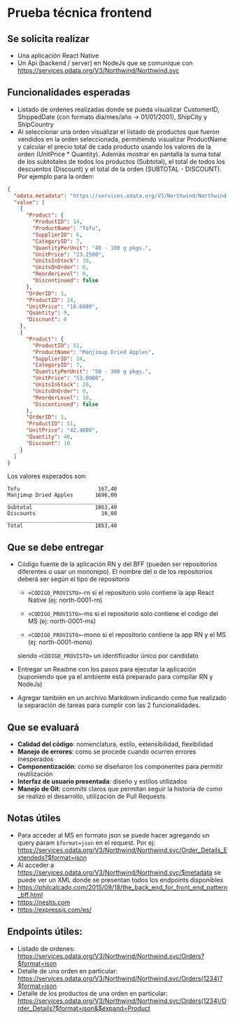 # Prueba técnica frontend

## Se solicita realizar

- Una aplicación React Native
- Un Api (backend / server) en NodeJs que se comunique con https://services.odata.org/V3/Northwind/Northwind.svc

## Funcionalidades esperadas

- Listado de ordenes realizadas donde se pueda visualizar CustomerID, ShippedDate (con formato dia/mes/año -> 01/01/2001), ShipCity y ShipCountry
- Al seleccionar una orden visualizar el listado de productos que fueron vendidos en la orden seleccionada, permitiendo visualizar ProductName y calcular el precio total de cada producto usando los valores de la orden (UnitPrice \* Quantity). Además mostrar en pantalla la suma total de los subtotales de todos los productos (Subtotal), el total de todos los descuentos (Discount) y el total de la orden (SUBTOTAL - DISCOUNT).
  Por ejemplo para la orden:

```json
{
  "odata.metadata": "https://services.odata.org/V3/Northwind/Northwind.svc/$metadata#Order_Details",
  "value": [
    {
      "Product": {
        "ProductID": 14,
        "ProductName": "Tofu",
        "SupplierID": 6,
        "CategoryID": 7,
        "QuantityPerUnit": "40 - 100 g pkgs.",
        "UnitPrice": "23.2500",
        "UnitsInStock": 35,
        "UnitsOnOrder": 0,
        "ReorderLevel": 0,
        "Discontinued": false
      },
      "OrderID": 1,
      "ProductID": 14,
      "UnitPrice": "18.6000",
      "Quantity": 9,
      "Discount": 0
    },
    {
      "Product": {
        "ProductID": 51,
        "ProductName": "Manjimup Dried Apples",
        "SupplierID": 24,
        "CategoryID": 7,
        "QuantityPerUnit": "50 - 300 g pkgs.",
        "UnitPrice": "53.0000",
        "UnitsInStock": 20,
        "UnitsOnOrder": 0,
        "ReorderLevel": 10,
        "Discontinued": false
      },
      "OrderID": 1,
      "ProductID": 51,
      "UnitPrice": "42.4000",
      "Quantity": 40,
      "Discount": 10
    }
  ]
}
```

Los valores esperados son:

```
Tofu                         167,40
Manjimup Dried Apples       1696,00
___________________________________
Subtotal                    1863,40
Discounts                     10,00
___________________________________
Total                       1853,40
```

## Que se debe entregar

- Código fuente de la aplicación RN y del BFF (pueden ser repositorios diferentes o usar un monorepo). El nombre del o de los repositorios deberá ser según el tipo de repositorio

  - `<CODIGO_PROVISTO>`-rn si el repositorio solo contiene la app React Native (ej: north-0001-rn)

  - `<CODIGO_PROVISTO>`-ms si el repositorio solo contiene el codigo del MS
    (ej: north-0001-ms)

  - `<CODIGO_PROVISTO>`-mono si el repositorio contiene la app RN y el MS
    (ej: north-0001-mono)

  siendo `<CODIGO_PROVISTO>` un identificador único por candidato

- Entregar un Readme con los pasos para ejecutar la aplicación (suponiendo que ya el ambiente está preparado para compilar RN y NodeJs)
- Agregar también en un archivo Markdown indicando como fue realizado la separación de tareas para cumplir con las 2 funcionalidades.

## Que se evaluará

- **Calidad del código**: nomenclatura, estilo, extensibilidad, flexibilidad
- **Manejo de errores**: como se procede cuando ocurren errores inesperados
- **Componentización**: como se diseñaron los componentes para permitir reutilización
- **Interfaz de usuario presentada**: diseño y estilos utilizados
- **Manejo de Git**: commits claros que permitan seguir la historia de como se realizo el desarrollo, utilización de Pull Requests

## Notas útiles

- Para acceder al MS en formato json se puede hacer agregando un query param `$format=json` en el request. Por ej: https://services.odata.org/V3/Northwind/Northwind.svc/Order_Details_Extendeds?$format=json
- Al acceder a https://services.odata.org/V3/Northwind/Northwind.svc/$metadata se puede ver un XML donde se presentan todos los endpoints disponibles
- https://philcalcado.com/2015/09/18/the_back_end_for_front_end_pattern_bff.html
- https://nestjs.com
- https://expressjs.com/es/

## Endpoints útiles:

- Listado de ordenes: https://services.odata.org/V3/Northwind/Northwind.svc/Orders?$format=json
- Detalle de una orden en particular: https://services.odata.org/V3/Northwind/Northwind.svc/Orders(1234)?$format=json
- Detalle de los productos de una orden en particular: https://services.odata.org/V3/Northwind/Northwind.svc/Orders(1234)/Order_Details?$format=json&$expand=Product
